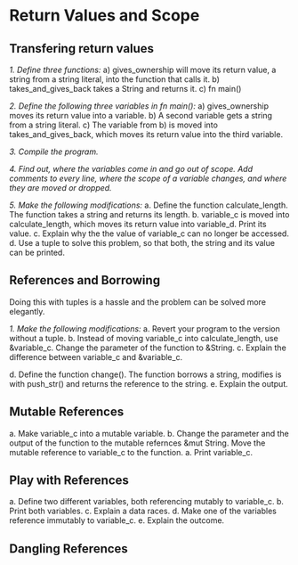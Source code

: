 Return Values and Scope
=======================
## Transfering return values

*1. Define three functions:*
  a) gives_ownership will move its return value, a string from a string literal, into the function that calls it.
  b) takes_and_gives_back takes a String and returns it.
  c) fn main()

*2. Define the following three variables in fn main():*
  a) gives_ownership moves its return value into a variable.
  b) A second variable gets a string from a string literal.
  c) The variable from b) is moved into takes_and_gives_back, which moves its return value into the third variable.

*3. Compile the program.*

*4. Find out, where the variables come in and go out of scope. Add comments to every line, where the scope of a variable changes, and where they are moved or dropped.*

*5. Make the following modifications:*
  a. Define the function calculate_length. The function takes a string and returns its length.
  b. variable_c is moved into calculate_length, which moves its return value into variable_d. Print its value.
  c. Explain why the the value of variable_c can no longer be accessed.
  d. Use a tuple to solve this problem, so that both, the string and its value can be printed.

## References and Borrowing
Doing this with tuples is a hassle and the problem can be solved more elegantly.

*1. Make the following modifications:*
  a. Revert your program to the version without a tuple.
  b. Instead of moving variable_c into calculate_length, use &variable_c. Change the parameter of the function to &String.
  c. Explain the difference between variable_c and &variable_c.

  d. Define the function change(). The function borrows a string, modifies is with push_str() and returns the reference to the string.
  e. Explain the output.

## Mutable References
  a. Make variable_c into a mutable variable.
  b. Change the parameter and the output of the function to the mutable refernces &mut String. Move the mutable reference to variable_c to the function.
  a. Print variable_c.

## Play with References

  a. Define two different variables, both referencing mutably to variable_c.
  b. Print both variables.
  c. Explain a data races.
  d. Make one of the variables reference immutably to variable_c.
  e. Explain the outcome.

## Dangling References
